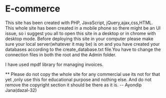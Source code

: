 # E-commerce
This site has been created with PHP, JavaScript, jQuery,ajax,css,HTML.
This whole site has been created in a mobile phone so there might be an UI issue,
so i suggest you all to open this site in a desktop or in chrome with desktop mode.
Before deploying this site in your computer please make sure your local server(whatever it may be)
is on and you have created your databases according to the create_database.txt file.You have to change the connection files in 
both the root and the Admin folder.

I have used mpdf library for managing invoices.

** Please do not copy the whole site for any commercial use its not for that yet ,only use this for educational purpose and 
nothing else. And do not remove the copyright section it should be there as it is.
   -- Ayondip Jana(dazal-32)
